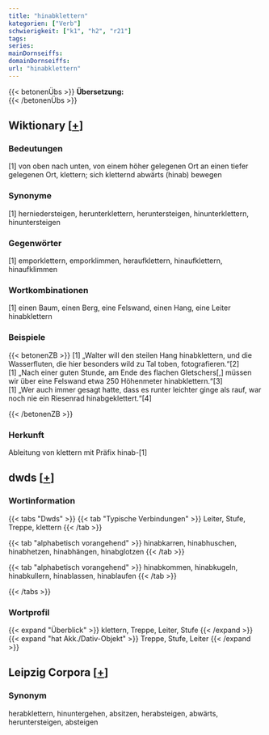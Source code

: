 ```yaml
---
title: "hinabklettern"
kategorien: ["Verb"]
schwierigkeit: ["k1", "h2", "r21"]
tags:
series:
mainDornseiffs:
domainDornseiffs:
url: "hinabklettern"
---
```


{{< betonenÜbs >}}
**Übersetzung:**  
{{< /betonenÜbs >}}

## Wiktionary [[+](https://de.wiktionary.org/wiki/hinabklettern)]

### Bedeutungen
[1] von oben nach unten, von einem höher gelegenen Ort an einen tiefer gelegenen Ort, klettern; sich kletternd abwärts (hinab) bewegen  

### Synonyme
[1] herniedersteigen, herunterklettern, heruntersteigen, hinunterklettern, hinuntersteigen  

### Gegenwörter
[1] emporklettern, emporklimmen, heraufklettern, hinaufklettern, hinaufklimmen  

### Wortkombinationen
[1] einen Baum, einen Berg, eine Felswand, einen Hang, eine Leiter hinabklettern  

### Beispiele
{{< betonenZB >}}
[1] „Walter will den steilen Hang hinabklettern, und die Wasserfluten, die hier besonders wild zu Tal toben, fotografieren.“[2]  
[1] „Nach einer guten Stunde, am Ende des flachen Gletschers[,] müssen wir über eine Felswand etwa 250 Höhenmeter hinabklettern.“[3]  
[1] „Wer auch immer gesagt hatte, dass es runter leichter ginge als rauf, war noch nie ein Riesenrad hinabgeklettert.“[4]  

{{< /betonenZB >}}
### Herkunft
Ableitung von klettern mit Präfix hinab-[1]  



## dwds [[+](https://www.dwds.de/wb/hinabklettern)]

### Wortinformation
{{< tabs "Dwds" >}}
{{< tab "Typische Verbindungen" >}}
Leiter, Stufe, Treppe, klettern
{{< /tab >}}

{{< tab "alphabetisch vorangehend" >}}
hinabkarren, hinabhuschen, hinabhetzen, hinabhängen, hinabglotzen
{{< /tab >}}

{{< tab "alphabetisch vorangehend" >}}
hinabkommen, hinabkugeln, hinabkullern, hinablassen, hinablaufen
{{< /tab >}}

{{< /tabs >}}

### Wortprofil
{{< expand "Überblick" >}} klettern, Treppe, Leiter, Stufe {{< /expand >}}
{{< expand "hat Akk./Dativ-Objekt" >}} Treppe, Stufe, Leiter {{< /expand >}}

## Leipzig Corpora [[+](https://corpora.uni-leipzig.de/en/res?word=hinabklettern&corpusId=deu_newscrawl-public_2018)]


### Synonym
herabklettern, hinuntergehen, absitzen, herabsteigen, abwärts, heruntersteigen, absteigen

